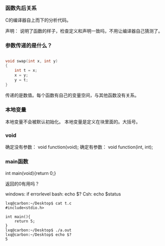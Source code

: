 
### 函数先后关系

C的编译器自上而下的分析代码。


声明： 说明了函数的样子，检查定义和声明一致吗，不用让编译器自己猜测了。



### 参数传递的是什么？

```c

void swap(int x, int y)
{
	int t = x;
	x = y;
	y = t;
}
``` 
传递的是数值。每个函数有自己的变量空间，与其他函数没有关系。


### 本地变量
本地变量不会被默认初始化。
本地变量是定义在块里面的。大括号。


### void

确定没有参数：
void function(void);
确定有参数：
void function(int, int);


### main函数

int main(void){return 0;}

返回的0有用吗？

windows: if errorlevel 
bash: echo $?
Csh: echo $status


```shell
lxq@carbon:~/Desktop$ cat t.c 
#include<stdio.h>

int main(){	
	return 5;
}
lxq@carbon:~/Desktop$ ./a.out 
lxq@carbon:~/Desktop$ echo $?
5
```

